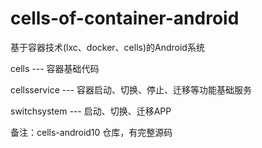 # cells-of-container-android
基于容器技术(lxc、docker、cells)的Android系统

 cells --- 容器基础代码
 
 cellsservice --- 容器启动、切换、停止、迁移等功能基础服务
 
 switchsystem --- 启动、切换、迁移APP

备注：cells-android10 仓库，有完整源码
